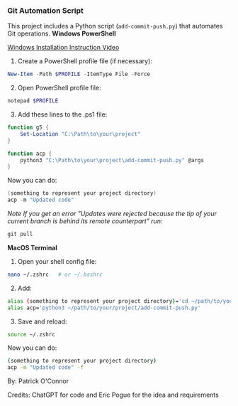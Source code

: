 ### Git Automation Script

This project includes a Python script (`add-commit-push.py`) that automates Git operations.
**Windows PowerShell**

[Windows Installation Instruction Video](https://drive.google.com/file/d/1ZO6-TXmpMDEYcIZu30MidsfkfVkrUWTF/view?usp=sharing)

1. Create a PowerShell profile file (if necessary):
```powershell
New-Item -Path $PROFILE -ItemType File -Force
```
2. Open PowerShell profile file:
```powershell
notepad $PROFILE
```
3. Add these lines to the .ps1 file:
```powershell
function g5 {
    Set-Location "C:\Path\to\your\project"
}

function acp {
    python3 "C:\Path\to\your\project\add-commit-push.py" @args
}

```
Now you can do:
```powershell
(something to represent your project directory)
acp -m "Updated code"
```

*Note If you get an error "Updates were rejected because the tip of your current branch is behind its remote counterpart" run*:
```powershell
git pull
```
**MacOS Terminal**

1. Open your shell config file:
```bash
nano ~/.zshrc   # or ~/.bashrc
```
2. Add:
```bash
alias (something to represent your project directory)='cd ~/path/to/your/project'
alias acp='python3 ~/path/to/your/project/add-commit-push.py'
```
3. Save and reload:
```bash
source ~/.zshrc
```
Now you can do:
```bash
(something to represent your project directory)
acp -m "Updated code" -f
```

By: Patrick O'Connor

Credits: ChatGPT for code and Eric Pogue for the idea and requirements

